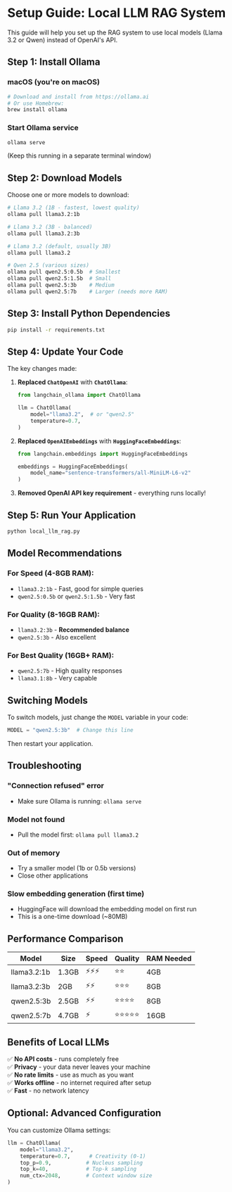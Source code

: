 # Setup Guide: Local LLM RAG System

This guide will help you set up the RAG system to use local models (Llama 3.2 or Qwen) instead of OpenAI's API.

## Step 1: Install Ollama

### macOS (you're on macOS)
```bash
# Download and install from https://ollama.ai
# Or use Homebrew:
brew install ollama
```

### Start Ollama service
```bash
ollama serve
```
(Keep this running in a separate terminal window)

## Step 2: Download Models

Choose one or more models to download:

```bash
# Llama 3.2 (1B - fastest, lowest quality)
ollama pull llama3.2:1b

# Llama 3.2 (3B - balanced)
ollama pull llama3.2:3b

# Llama 3.2 (default, usually 3B)
ollama pull llama3.2

# Qwen 2.5 (various sizes)
ollama pull qwen2.5:0.5b  # Smallest
ollama pull qwen2.5:1.5b  # Small
ollama pull qwen2.5:3b    # Medium
ollama pull qwen2.5:7b    # Larger (needs more RAM)
```

## Step 3: Install Python Dependencies

```bash
pip install -r requirements.txt
```

## Step 4: Update Your Code

The key changes made:

1. **Replaced `ChatOpenAI`** with **`ChatOllama`**:
   ```python
   from langchain_ollama import ChatOllama
   
   llm = ChatOllama(
       model="llama3.2",  # or "qwen2.5"
       temperature=0.7,
   )
   ```

2. **Replaced `OpenAIEmbeddings`** with **`HuggingFaceEmbeddings`**:
   ```python
   from langchain.embeddings import HuggingFaceEmbeddings
   
   embeddings = HuggingFaceEmbeddings(
       model_name="sentence-transformers/all-MiniLM-L6-v2"
   )
   ```

3. **Removed OpenAI API key requirement** - everything runs locally!

## Step 5: Run Your Application

```bash
python local_llm_rag.py
```

## Model Recommendations

### For Speed (4-8GB RAM):
- `llama3.2:1b` - Fast, good for simple queries
- `qwen2.5:0.5b` or `qwen2.5:1.5b` - Very fast

### For Quality (8-16GB RAM):
- `llama3.2:3b` - **Recommended balance**
- `qwen2.5:3b` - Also excellent

### For Best Quality (16GB+ RAM):
- `qwen2.5:7b` - High quality responses
- `llama3.1:8b` - Very capable

## Switching Models

To switch models, just change the `MODEL` variable in your code:

```python
MODEL = "qwen2.5:3b"  # Change this line
```

Then restart your application.

## Troubleshooting

### "Connection refused" error
- Make sure Ollama is running: `ollama serve`

### Model not found
- Pull the model first: `ollama pull llama3.2`

### Out of memory
- Try a smaller model (1b or 0.5b versions)
- Close other applications

### Slow embedding generation (first time)
- HuggingFace will download the embedding model on first run
- This is a one-time download (~80MB)

## Performance Comparison

| Model | Size | Speed | Quality | RAM Needed |
|-------|------|-------|---------|------------|
| llama3.2:1b | 1.3GB | ⚡⚡⚡ | ⭐⭐ | 4GB |
| llama3.2:3b | 2GB | ⚡⚡ | ⭐⭐⭐ | 8GB |
| qwen2.5:3b | 2.5GB | ⚡⚡ | ⭐⭐⭐⭐ | 8GB |
| qwen2.5:7b | 4.7GB | ⚡ | ⭐⭐⭐⭐⭐ | 16GB |

## Benefits of Local LLMs

✅ **No API costs** - runs completely free  
✅ **Privacy** - your data never leaves your machine  
✅ **No rate limits** - use as much as you want  
✅ **Works offline** - no internet required after setup  
✅ **Fast** - no network latency  

## Optional: Advanced Configuration

You can customize Ollama settings:

```python
llm = ChatOllama(
    model="llama3.2",
    temperature=0.7,      # Creativity (0-1)
    top_p=0.9,           # Nucleus sampling
    top_k=40,            # Top-k sampling
    num_ctx=2048,        # Context window size
)
```

